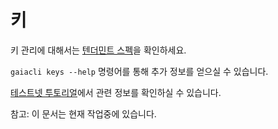 # 키

키 관리에 대해서는 [텐더민트 스펙](https://github.com/tendermint/tendermint/blob/master/docs/spec/blockchain/encoding.md#public-key-cryptography)을 확인하세요.

`gaiacli keys --help` 명령어를 통해 추가 정보를 얻으실 수 있습니다.

[테스트넷 투토리얼](https://my-cosmos/cosmos-sdk/tree/develop/cmd/gaia/testnets)에서 관련 정보를 확인하실 수 있습니다.

참고: 이 문서는 현재 작업중에 있습니다.
